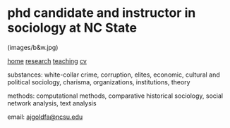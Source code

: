 # phd candidate and instructor in sociology at NC State

(images/b&w.jpg)

[home](adamjgoldfarb.github.io) [research]() [teaching]() [cv](goldfarbCV.pdf)

substances: white-collar crime, corruption, elites, economic, cultural and political sociology, charisma, organizations, institutions, theory 

methods: computational methods, comparative historical sociology, social network analysis, text analysis

email: ajgoldfa@ncsu.edu
